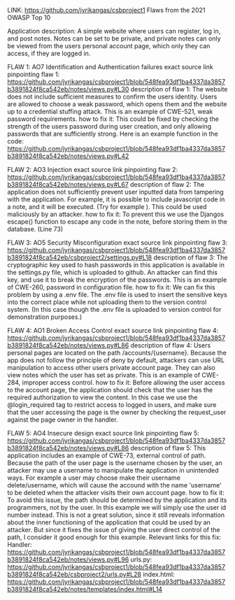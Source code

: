 
LINK: https://github.com/jyrikangas/csbproject1
Flaws from the 2021 OWASP Top 10

Application description: A simple website where users can register, log in, and post notes. Notes can be set to be private, and private notes can only be viewed from the users personal account page, which only they can access, if they are logged in.

FLAW 1: AO7 Identification and Authentication failures
exact source link pinpointing flaw 1: https://github.com/jyrikangas/csbproject1/blob/548fea93df1ba4337da3857b3891824f8ca542eb/notes/views.py#L30
description of flaw 1:
The website does not include sufficient measures to confirm the users identity. Users are allowed to choose a weak password, which opens them and the website up to a credential stuffing attack. This is an example of CWE-521, weak password requirements.
how to fix it:
This could be fixed by checking the strength of the users password during user creation, and only allowing passwords that are sufficiently strong. Here is an example function in the code: https://github.com/jyrikangas/csbproject1/blob/548fea93df1ba4337da3857b3891824f8ca542eb/notes/views.py#L42

FLAW 2: AO3 Injection
exact source link pinpointing flaw 2:
https://github.com/jyrikangas/csbproject1/blob/548fea93df1ba4337da3857b3891824f8ca542eb/notes/views.py#L67
description of flaw 2:
The application does not sufficiently prevent user inputted data from tampering with the application. For example, it is possible to include javascript code in a note, and it will be executed. (Try for example <script> alert("asdf"); </script>). This could be used maliciously by an attacker.
how to fix it:
To prevent this we use the Djangos escape() function to escape any code in the note, before storing them in the database. (Line 73)

FLAW 3: AO5 Security Misconfiguration
exact source link pinpointing flaw 3: https://github.com/jyrikangas/csbproject1/blob/548fea93df1ba4337da3857b3891824f8ca542eb/csbproject2/settings.py#L18
description of flaw 3:
The cryptographic key used to hash passwords in this application is available in the settings.py file, which is uploaded to github. An attacker can find this key, and use it to break the encryption of the passwords. This is an example of CWE-260, password in configuration file.
how to fix it:
We can fix this problem by using a .env file. The .env file is used to insert the sensitive keys into the correct place while not uploading them to the version control system. (In this case though the .env file is uploaded to version control for demonstration purposes.)

FLAW 4: AO1 Broken Access Control
exact source link pinpointing flaw 4: https://github.com/jyrikangas/csbproject1/blob/548fea93df1ba4337da3857b3891824f8ca542eb/notes/views.py#L86
description of flaw 4:
Users personal pages are located on the path /accounts/{username}. Because the app does not follow the principle of deny by default, attackers can use URL manipulation to access other users private account page. They can also view notes which the user has set as private. This is an example of CWE-284, improper access control. 
how to fix it:
Before allowing the user access to the account page, the application should check that the user has the required authorization to view the content. In this case we use the @login_required tag to restrict access to logged in users, and make sure that the user accessing the page is the owner by checking the request_user against the page owner in the handler. 


FLAW 5: AO4 Insecure design
exact source link pinpointing flaw 5: https://github.com/jyrikangas/csbproject1/blob/548fea93df1ba4337da3857b3891824f8ca542eb/notes/views.py#L86
description of flaw 5:
This application includes an example of CWE-73, external control of path. Because the path of the user page is the username chosen by the user, an attacker may use a username to manipulate the application in unintended ways. For example a user may choose make their username delete/username, which will cause the accound with the name 'username' to be deleted when the attacker visits their own account page.
how to fix it:
To avoid this issue, the path should be determined by the application and its programmers, not by the user. In this example we will simply use the user id number instead. This is not a great solution, since it still reveals information about the inner functioning of the application that could be used by an attacker. But since it fixes the issue of giving the user direct control of the path, I consider it good enough for this example. Relevant links for this fix: 
Handler: https://github.com/jyrikangas/csbproject1/blob/548fea93df1ba4337da3857b3891824f8ca542eb/notes/views.py#L96
urls.py: https://github.com/jyrikangas/csbproject1/blob/548fea93df1ba4337da3857b3891824f8ca542eb/csbproject2/urls.py#L28
index.html: https://github.com/jyrikangas/csbproject1/blob/548fea93df1ba4337da3857b3891824f8ca542eb/notes/templates/index.html#L14

